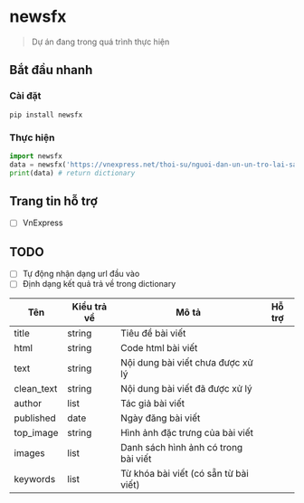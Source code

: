 # newsfx
> Dự án đang trong quá trình thực hiện

## Bắt đầu nhanh
### Cài đặt
```
pip install newsfx
```

### Thực hiện
```python
import newsfx
data = newsfx('https://vnexpress.net/thoi-su/nguoi-dan-un-un-tro-lai-sai-gon-ha-noi-sau-ky-nghi-le-3917122.html')
print(data) # return dictionary
```

## Trang tin hỗ trợ
- [ ] VnExpress
## TODO
- [ ] Tự động nhận dạng url đầu vào
- [ ] Định dạng kết quả trả về trong dictionary

|     Tên    	| Kiểu trả về 	|                 Mô tả                 	| Hỗ trợ 	|
|------------	|-------------	|---------------------------------------	|:------:	|
| title      	|    string   	| Tiêu đề bài viết                      	|        	|
| html       	|    string   	| Code html bài viết                    	|        	|
| text       	|    string   	| Nội dung bài viết chưa được xử lý     	|        	|
| clean_text 	|    string   	| Nội dung bài viết đã được xử lý       	|        	|
| author     	|     list    	| Tác giả bài viết                      	|        	|
| published  	|     date    	| Ngày đăng bài viết                    	|        	|
| top_image  	|    string   	| Hình ảnh đặc trưng của bài viết       	|        	|
| images     	|     list    	| Danh sách hình ảnh có trong bài viết  	|        	|
| keywords   	|     list    	| Từ khóa bài viết (có sẵn từ bài viết) 	|        	|
